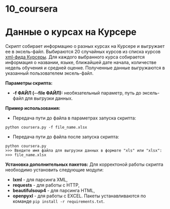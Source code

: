 # 10_coursera

# Данные о курсах на Курсере

Скрипт собирает информацию о разных курсах на Курсере и выгружает ее в эксель-файл.
Выбираются 20 случайных курсов из списка курсов [xml-фида Курсеры](https://www.coursera.org/sitemap~www~courses.xml).
Для каждого выбранного курса собирается информация о названии, языке, ближайшей дате начала, количестве недель обучения и средней оценке. Полученные данные выгружаются в указанный пользователем эксель-файл.

**Параметры скрипта:**
* **-f ФАЙЛ (--file ФАЙЛ):** необязательный параметр, путь до эксель-файл для выгрузки данных.

**Пример использования:**
* Передача пути до файла в параметрах запуска скрипта:
```
python coursera.py -f file_name.xlsx
```

* Передача пути до файла после запуска скрипта:
```
python coursera.py
>>> Введите имя файла для выгрузки данных в формате "xls" или "xlsx":
>>> file_name.xlsx
```

**Установка дополнительных пакетов:**
Для корректоной работы скрипта необходимо установить следующие модули:
* **lxml** - для парсинга XML,
* **requests** - для работы с HTTP,
* **beautifulsoup4** - для парсинга HTML,
* **openpyxl** - для работы с  EXCEL.
Пакеты устанавливаются по команде `pip install -r requirements.txt`.
